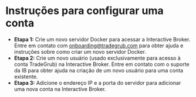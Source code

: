 # **Instruções para configurar uma conta**
- **Etapa 1:** Crie um novo servidor Docker para acessar a Interactive Broker. Entre em contato com onboarding@tradegrub.com para obter ajuda e instruções sobre como criar um novo servidor Docker.
- **Etapa 2:** Crie um novo usuário (usado exclusivamente para acesso à conta TradeGrub) na Interactive Broker. Entre em contato com o suporte da IB para obter ajuda na criação de um novo usuário para uma conta existente.
- **Etapa 3:** Adicione o endereço IP e a porta do servidor para adicionar uma nova conta na Interactive Broker.

